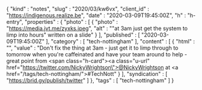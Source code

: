 {
  "kind" : "notes",
  "slug" : "2020/03/kw6vx",
  "client_id" : "https://indigenous.realize.be",
  "date" : "2020-03-09T19:45:00Z",
  "h" : "h-entry",
  "properties" : {
    "photo" : [ {
      "photo" : "https://media.jvt.me/zyxks.jpeg",
      "alt" : "\"at 3am just get the system to limp into hours\" written on a slide"
    } ],
    "published" : [ "2020-03-09T19:45:00Z" ],
    "category" : [ "tech-nottingham" ],
    "content" : [ {
      "html" : "",
      "value" : "Don't fix the thing at 3am - just get it to limp through to tomorrow when you're caffeinated and have your team around to help - great point from <span class=\"h-card\"><a class=\"u-url\" href=\"https://twitter.com/NickyWrightson\">@NickyWrightson</a></span> at <a href=\"/tags/tech-nottingham/\">#TechNott</a>"
    } ],
    "syndication" : [ "https://brid.gy/publish/twitter" ]
  },
  "tags" : [ "tech-nottingham" ]
}
